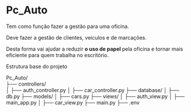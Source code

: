 # Pc_Auto

Tem como função fazer a gestão para uma oficina.

Deve fazer a gestão de clientes, veiculos e de marcações. 

Desta forma vai ajudar a reduzir <strong> o uso de papel </strong> pela oficina e tornar mais eficiente para quem trabalha no escritório.

Estrutura base do projeto

Pc_Auto/<br>
├── controllers/<br>
│   ├── auth_controller.py
│   ├── car_controller.py
├── database/
│   ├── db.py
├── models/
│   ├── cars.py
├── views/
│   ├── auth_view.py
│   ├── main_app.py
│   ├── car_view.py
├── main.py
├── .env
